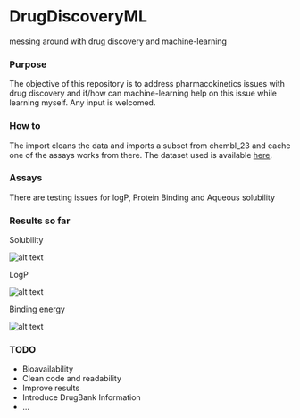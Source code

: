 # DrugDiscoveryML
messing around with drug discovery and machine-learning

### Purpose
The objective of this repository is to address pharmacokinetics issues with drug discovery and if/how can machine-learning help on this issue while learning myself. Any input is welcomed.

### How to
The import cleans the data and imports a subset from chembl_23 and eache one of the assays works from there.
The dataset used is available [here](https://www.dropbox.com/s/jmhxpdn9m3izt02/product_adme.csv?dl=0).

### Assays
There are testing issues for logP, Protein Binding and Aqueous solubility

### Results so far
Solubility 

![alt text](https://github.com/joofio/DrugDiscoveryML/blob/develop/images/aqsolubil.png "Aqueous Solubility results")

LogP 

![alt text](https://github.com/joofio/DrugDiscoveryML/blob/develop/images/logp.png "LogP results")

Binding energy

![alt text](https://github.com/joofio/DrugDiscoveryML/blob/develop/images/Binding.png "Binding Energy results")

### TODO
* Bioavailability
* Clean code and readability
* Improve results
* Introduce DrugBank Information
* ...
